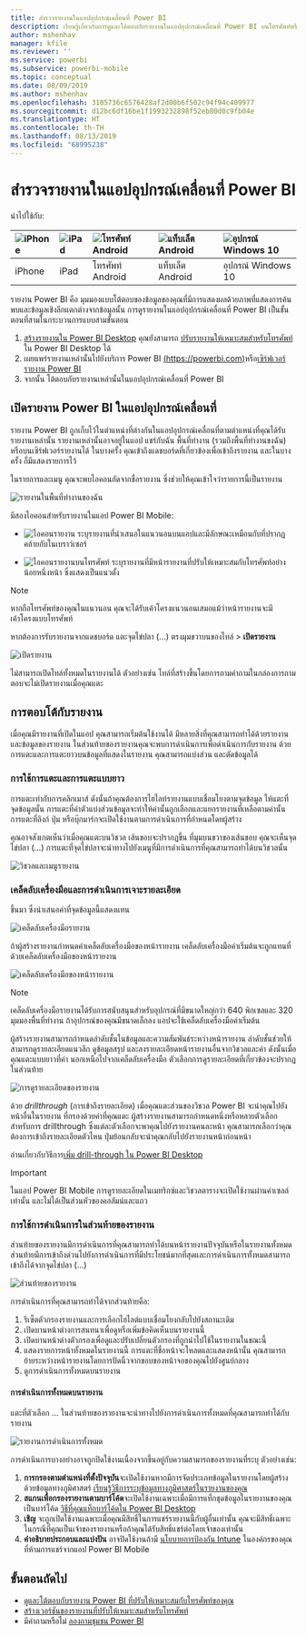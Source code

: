 ```yaml
---
title: สำรวจรายงานในแอปอุปกรณ์เคลื่อนที่ Power BI
description: เรียนรู้เกี่ยวกับการดูและโต้ตอบกับรายงานในแอปอุปกรณ์เคลื่อนที่ Power BI บนโทรศัพท์หรือแท็บเล็ตของคุณ คุณสร้างรายงานในบริการ Power BI หรือ Power BI Desktop จาก นั้น ก็สามารถโต้ตอบกับรายงานเหล่านั้นได้ในแอปอุปกรณ์เคลื่อนที่
author: mshenhav
manager: kfile
ms.reviewer: ''
ms.service: powerbi
ms.subservice: powerbi-mobile
ms.topic: conceptual
ms.date: 08/09/2019
ms.author: mshenhav
ms.openlocfilehash: 3105736c6576428af2d00b6f502c94f94c409977
ms.sourcegitcommit: d12bc6df16be1f1993232898f52eb80d0c9fb04e
ms.translationtype: HT
ms.contentlocale: th-TH
ms.lasthandoff: 08/13/2019
ms.locfileid: "68995238"
---
```

# <a name="explore-reports-in-the-power-bi-mobile-apps"></a>สำรวจรายงานในแอปอุปกรณ์เคลื่อนที่ Power BI
นำไปใช้กับ:

| ![iPhone](././media/mobile-reports-in-the-mobile-apps/ios-logo-40-px.png) | ![iPad](././media/mobile-reports-in-the-mobile-apps/ios-logo-40-px.png) | ![โทรศัพท์ Android](././media/mobile-reports-in-the-mobile-apps/android-logo-40-px.png) | ![แท็บเล็ต Android](././media/mobile-reports-in-the-mobile-apps/android-logo-40-px.png) | ![อุปกรณ์ Windows 10](./media/mobile-reports-in-the-mobile-apps/win-10-logo-40-px.png) |
|:--- |:--- |:--- |:--- |:--- |
| iPhone |iPad |โทรศัพท์ Android |แท็บเล็ต Android |อุปกรณ์ Windows 10 |

รายงาน Power BI คือ มุมมองแบบโต้ตอบของข้อมูลของคุณที่มีการแสดงผลด้วยภาพที่แสดงการค้นพบและข้อมูลเชิงลึกแตกต่างจากข้อมูลนั้น การดูรายงานในแอปอุปกรณ์เคลื่อนที่ Power BI เป็นขั้นตอนที่สามในกระบวนการแบบสามขั้นตอน

1. [สร้างรายงานใน Power BI Desktop](../../desktop-report-view.md) คุณยังสามารถ [ปรับรายงานให้เหมาะสมสำหรับโทรศัพท์](mobile-apps-view-phone-report.md) ใน Power BI Desktop ได้ 
2. เผยแพร่รายงานเหล่านั้นไปยังบริการ Power BI [(https://powerbi.com)](https://powerbi.com)หรือ[เซิร์ฟเวอร์รายงาน Power BI](../../report-server/get-started.md)  
3. จากนั้น โต้ตอบกับรายงานเหล่านั้นในแอปอุปกรณ์เคลื่อนที่ Power BI

## <a name="open-a-power-bi-report-in-the-mobile-app"></a>เปิดรายงาน Power BI ในแอปอุปกรณ์เคลื่อนที่
รายงาน Power BI ถูกเก็บไว้ในตำแหน่งที่ต่างกันในแอปอุปกรณ์เคลื่อนที่ตามตำแหน่งที่คุณได้รับรายงานเหล่านั้น รายงานเหล่านั้นอาจอยู่ในแอป แชร์กับฉัน พื้นที่ทำงาน (รวมถึงพื้นที่ทำงานขงฉัน) หรือบนเซิร์ฟเวอร์รายงานได้ ในบางครั้ง คุณเข้าถึงแดชบอร์ดที่เกี่ยวข้องเพื่อเข้าถึงรายงาน และในบางครั้ง ก็มีแสดงรายการไว้

ในรายการและเมนู คุณจะพบไอคอนถัดจากชื่อรายงาน ซึ่งช่วยให้คุณเข้าใจว่ารายการนี้เป็นรายงาน 

![รายงานในพื้นที่ทำงานของฉัน](./media/mobile-reports-in-the-mobile-apps/reports-my-workspace.png) 

มีสองไอคอนสำหรับรายงานในแอป Power BI Mobile:

* ![ไอคอนรายงาน](./media/mobile-reports-in-the-mobile-apps/report-default-icon.png) ระบุรายงานที่นำเสนอในแนวนอนบนแอปและมีลักษณะเหมือนกับที่ปรากฏคล้ายกับในเบราว์เซอร์

* ![ไอคอนรายงานบนโทรศัพท์](./media/mobile-reports-in-the-mobile-apps/report-phone-icon.png) ระบุรายงานที่มีหน้ารายงานที่ปรับให้เหมาะสมกับโทรศัพท์อย่างน้อยหนึ่งหน้า ซึ่งแสดงเป็นแนวตั้ง 

> [!NOTE]
> หากถือโทรศัพท์ของคุณในแนวนอน คุณจะได้รับเค้าโครงแนวนอนเสมอแม้ว่าหน้ารายงานจะมีเค้าโครงแบบโทรศัพท์ 

หากต้องการรับรายงานจากแดชบอร์ด แตะจุดไข่ปลา (...) ตรงมุมขวาบนของไทล์ > **เปิดรายงาน**
  
  ![เปิดรายงาน](./media/mobile-reports-in-the-mobile-apps/power-bi-android-open-report-tile.png)
  
  ไม่สามารถเปิดไทล์ทั้งหมดในรายงานได้ ตัวอย่างเช่น ไทล์ที่สร้างขึ้นโดยการถามคำถามในกล่องการถามตอบจะไม่เปิดรายงานเมื่อคุณแตะ 
  
## <a name="interacting-with-reports"></a>การตอบโต้กับรายงาน
เมื่อคุณมีรายงานที่เปิดในแอป คุณสามารถเริ่มต้นใช้งานได้ มีหลายสิ่งที่คุณสามารถทำได้ด้วยรายงานและข้อมูลของรายงาน ในส่วนท้ายของรายงานคุณจะพบการดำเนินการเพื่อดำเนินการกับรายงาน ด้วยการแตะและการแตะยาวบนข้อมูลที่แสดงในรายงาน คุณสามารถแบ่งส่วน และตัดข้อมูลได้

### <a name="using-tap-and-long-tap"></a>การใช้การแตะและการแตะแบบยาว
การแตะเท่ากับการคลิกเมาส์ ดังนั้นถ้าคุณต้องการไฮไลท์รายงานแบบเชื่อมโยงตามจุดข้อมูล ให้แตะที่จุดข้อมูลนั้น
การแตะที่ค่าตัวแบ่งส่วนข้อมูลจะทำให้ค่านั้นถูกเลือกและแยกรายงานที่เหลือตามค่านั้น การแตะที่ลิงก์ ปุ่ม หรือบุ๊กมาร์กจะเปิดใช้งานตามการดำเนินการที่กำหนดโดยผู้สร้าง

คุณอาจสังเกตเห็นว่าเมื่อคุณแตะบนวิชวล เส้นขอบจะปรากฏขึ้น ที่มุมบนขวาของเส้นขอบ คุณจะเห็นจุดไข่ปลา (...) การแตะที่จุดไข่ปลาจะนำทางไปยังเมนูที่มีการดำเนินการที่คุณสามารถทำได้บนวิชวลนั้น

![วิชวลและเมนูรายงาน](./media/mobile-reports-in-the-mobile-apps/report-visual-menu.png)

### <a name="tooltip-and-drill-actions"></a>เคล็ดลับเครื่องมือและการดำเนินการเจาะรายละเอียด

ขึ้นมา ซึ่งนำเสนอค่าที่จุดข้อมูลนี้แสดงแทน 

![เคล็ดลับเครื่องมือรายงาน](./media/mobile-reports-in-the-mobile-apps/report-tooltip.png)

ถ้าผู้สร้างรายงานกำหนดค่าเคล็ดลับเครื่องมือของหน้ารายงาน เคล็ดลับเครื่องมือค่าเริ่มต้นจะถูกแทนที่ด้วยเคล็ดลับเครื่องมือของหน้ารายงาน

![เคล็ดลับเครื่องมือของหน้ารายงาน](./media/mobile-reports-in-the-mobile-apps/report-page-tooltip.png)

> [!NOTE]
> เคล็ดลับเครื่องมือรายงานได้รับการสนับสนุนสำหรับอุปกรณ์ที่มีขนาดใหญ่กว่า 640 พิกเซลและ 320 มุมมองพื้นที่ทำงาน ถ้าอุปกรณ์ของคุณมีขนาดเล็กลง แอปจะใช้เคล็ดลับเครื่องมือค่าเริ่มต้น

ผู้สร้างรายงานสามารถกำหนดลำดับชั้นในข้อมูลและความสัมพันธ์ระหว่างหน้ารายงาน ลำดับชั้นช่วยให้สามารถดูรายละเอียดแนวลึก ดูข้อมูลสรุป และลงรายละเอียดหน้ารายงานอื่นจากวิชวลและค่า ดังนั้นเมื่อคุณแตะแบบยาวที่ค่า นอกเหนือไปจากเคล็ดลับเครื่องมือ ตัวเลือกการดูรายละเอียดที่เกี่ยวข้องจะปรากฏในส่วนท้าย 

![การดูรายละเอียดของรายงาน](./media/mobile-reports-in-the-mobile-apps/report-drill-actions.png)

ด้วย *drillthrough* (การเข้าถึงรายละเอียด) เมื่อคุณแตะส่วนของวิชวล Power BI จะนำคุณไปยังหน้าอื่นในรายงาน ที่กรองด้วยค่าที่คุณแตะ ผู้สร้างรายงานสามารถกำหนดหนึ่งหรือหลายตัวเลือกสำหรับการ drillthrough ซึ่งแต่ละตัวเลือกจะพาคุณไปยังรายงานคนละหน้า คุณสามารถเลือกว่าคุณต้องการเข้าถึงรายละเอียดตัวไหน ปุ่มย้อนกลับจะนำคุณกลับไปยังรายงานหน้าก่อนหน้า

อ่านเกี่ยวกับวิธีการ[เพิ่ม drill-through ใน Power BI Desktop](../../desktop-drillthrough.md)
   
   > [!IMPORTANT]
   > ในแอป Power BI Mobile การดูรายละเอียดในเมทริกซ์และวิชวลตารางจะเปิดใช้งานผ่านค่าเซลล์เท่านั้น และไม่ได้เป็นส่วนหัวของคอลัมน์และแถว
   
   
   
### <a name="using-the-actions-in-the-report-footer"></a>การใช้การดำเนินการในส่วนท้ายของรายงาน
ส่วนท้ายของรายงานมีการดำเนินการที่คุณสามารถทำได้บนหน้ารายงานปัจจุบันหรือในรายงานทั้งหมด ส่วนท้ายมีการเข้าถึงด่วนไปยังการดำเนินการที่มีประโยชน์มากที่สุดและการดำเนินการทั้งหมดสามารถเข้าถึงได้จากจุดไข่ปลา (...)

![ส่วนท้ายของรายงาน](./media/mobile-reports-in-the-mobile-apps/report-footer.png)

การดำเนินการที่คุณสามารถทำได้จากส่วนท้ายคือ:
1) รีเซ็ตตัวกรองรายงานและการเลือกไฮไลต์แบบเชื่อมโยงกลับไปยังสถานะเดิม
2) เปิดบานหน้าต่างการสนทนาเพื่อดูหรือเพิ่มข้อคิดเห็นบนรายงานนี้
3) เปิดบานหน้าต่างตัวกรองเพื่อดูและปรับเปลี่ยนตัวกรองที่ถูกนำไปใช้ในรายงานในขณะนี้
4) แสดงรายการหน้าทั้งหมดในรายงานนี้ การแตะที่ชื่อหน้าจะโหลดและแสดงหน้านั้น
คุณสามารถย้ายระหว่างหน้ารายงานโดยการปัดนิ้วจากขอบของหน้าจอของคุณไปยังศูนย์กลาง
5) ดูการดำเนินการทั้งหมดบนรายงาน

#### <a name="all-report-actions"></a>การดำเนินการทั้งหมดบนรายงาน
แตะที่ตัวเลือก ... ในส่วนท้ายของรายงานจะนำทางไปยังการดำเนินการทั้งหมดที่คุณสามารถทำได้กับรายงาน 

![รายงานการดำเนินการทั้งหมด](./media/mobile-reports-in-the-mobile-apps/report-all-actions.png)

การดำเนินการบางอย่างอาจถูกปิดใช้งานเนื่องจากขึ้นอยู่กับความสามารถของรายงานที่ระบุ
ตัวอย่างเช่น:
1) **การกรองตามตำแหน่งที่ตั้งปัจจุบัน**จะเปิดใช้งานหากมีการจัดประเภทข้อมูลในรายงานโดยผู้สร้างด้วยข้อมูลทางภูมิศาสตร์ [เรียนรู้วิธีการระบุข้อมูลทางภูมิศาสตร์ในรายงานของคุณ](https://docs.microsoft.com/power-bi/desktop-mobile-geofiltering)
2) **สแกนเพื่อกรองรายงานตามบาร์โค้ด**จะเปิดใช้งานเฉพาะเมื่อมีการแท็กชุดข้อมูลในรายงานของคุณเป็นบาร์โค้ด [วิธีที่คุณแท็กบาร์โค้ดใน Power BI Desktop](https://docs.microsoft.com/power-bi/desktop-mobile-barcodes) 
3) **เชิญ** จะถูกเปิดใช้งานเฉพาะเมื่อคุณมีสิทธิ์ในการแชร์รายงานนี้กับผู้อื่นเท่านั้น คุณจะมีสิทธิ์เฉพาะในกรณีที่คุณเป็นเจ้าของรายงานหรือถ้าคุณได้รับสิทธิ์แชร์ต่อโดยเจ้าของเท่านั้น
4) **คำอธิบายประกอบและแบ่งปัน** อาจปิดใช้งานถ้ามี [นโยบายการป้องกัน Intune](https://docs.microsoft.com/intune/app-protection-policies) ในองค์กรของคุณที่ห้ามการแชร์จากแอป Power BI Mobile 

## <a name="next-steps"></a>ขั้นตอนถัดไป
* [ดูและโต้ตอบกับรายงาน Power BI ที่ปรับให้เหมาะสมกับโทรศัพท์ของคุณ](mobile-apps-view-phone-report.md)
* [สร้างเวอร์ชันของรายงานที่ปรับให้เหมาะสมสำหรับโทรศัพท์](../../desktop-create-phone-report.md)
* มีคำถามหรือไม่ [ลองถามชุมชน Power BI](http://community.powerbi.com/)

